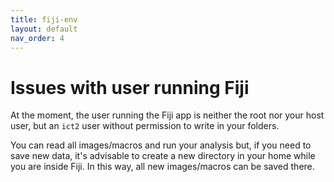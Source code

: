 ```yaml
---
title: fiji-env 
layout: default
nav_order: 4
---
```


# Issues with user running Fiji

At the moment, the user running the Fiji app is neither the root nor your host user, but an ```ict2``` user without permission to write in your folders. 

You can read all images/macros and run your analysis but, if you need to save new data, it's advisable to create a new directory in your home while you are inside Fiji. In this way, all new images/macros can be saved there.